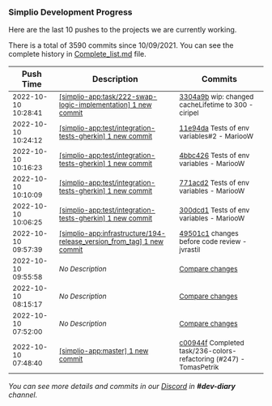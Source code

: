 
### Simplio Development Progress

Here are the last 10 pushes to the projects we are currently working.

There is a total of 3590 commits since 10/09/2021. You can see the complete history in
 [Complete_list.md](Complete_list.md) file.

| Push Time | Description | Commits |
| --- | --- | --- |
| <sub>2022-10-10 10:28:41</sub> | <sub>[[simplio-app:task/222\-swap\-logic\-implementation] 1 new commit](https://github.com/SimplioOfficial/simplio-app/commit/3304a9baa98d53f81f1840fa1f10749b094caf5f)</sub> | <sub>[3304a9b](https://github.com/SimplioOfficial/simplio-app/commit/3304a9baa98d53f81f1840fa1f10749b094caf5f) wip: changed cacheLifetime to 300 - ciripel</sub> |
| <sub>2022-10-10 10:24:12</sub> | <sub>[[simplio-app:test/integration\-tests\-gherkin] 1 new commit](https://github.com/SimplioOfficial/simplio-app/commit/11e94da2c5532a6ef3b5d68f93b9e5be88b372ee)</sub> | <sub>[11e94da](https://github.com/SimplioOfficial/simplio-app/commit/11e94da2c5532a6ef3b5d68f93b9e5be88b372ee) Tests of env variables#2 - MariooW</sub> |
| <sub>2022-10-10 10:16:23</sub> | <sub>[[simplio-app:test/integration\-tests\-gherkin] 1 new commit](https://github.com/SimplioOfficial/simplio-app/commit/4bbc4260856e8e9d6bd9a52e4a5f188caec731c8)</sub> | <sub>[4bbc426](https://github.com/SimplioOfficial/simplio-app/commit/4bbc4260856e8e9d6bd9a52e4a5f188caec731c8) Tests of env variables - MariooW</sub> |
| <sub>2022-10-10 10:10:09</sub> | <sub>[[simplio-app:test/integration\-tests\-gherkin] 1 new commit](https://github.com/SimplioOfficial/simplio-app/commit/771acd2abec04662ce9ff3cdd9add5a35e519044)</sub> | <sub>[771acd2](https://github.com/SimplioOfficial/simplio-app/commit/771acd2abec04662ce9ff3cdd9add5a35e519044) Tests of env variables - MariooW</sub> |
| <sub>2022-10-10 10:06:25</sub> | <sub>[[simplio-app:test/integration\-tests\-gherkin] 1 new commit](https://github.com/SimplioOfficial/simplio-app/commit/300dcd10c2aa680507c8f882f1630e5db13c624f)</sub> | <sub>[300dcd1](https://github.com/SimplioOfficial/simplio-app/commit/300dcd10c2aa680507c8f882f1630e5db13c624f) Tests of env variables - MariooW</sub> |
| <sub>2022-10-10 09:57:39</sub> | <sub>[[simplio-app:infrastructure/194\-release\_version\_from\_tag] 1 new commit](https://github.com/SimplioOfficial/simplio-app/commit/49501c1365630fd286deac4c1cae8c0e13a5e1fe)</sub> | <sub>[49501c1](https://github.com/SimplioOfficial/simplio-app/commit/49501c1365630fd286deac4c1cae8c0e13a5e1fe) changes before code review - jvrastil</sub> |
| <sub>2022-10-10 09:55:58</sub> | <sub>_No Description_</sub> | <sub>[Compare changes](https://github.com/SimplioOfficial/simplio-app/compare/93174467a314...96128a352864)</sub> |
| <sub>2022-10-10 08:15:17</sub> | <sub>_No Description_</sub> | <sub>[Compare changes](https://github.com/SimplioOfficial/simplio-app/compare/b60469eb140b...3fb0c1d3e131)</sub> |
| <sub>2022-10-10 07:52:00</sub> | <sub>_No Description_</sub> | <sub>[Compare changes](https://github.com/SimplioOfficial/simplio-app/compare/6e6034d6f6ca...71d840ab3a63)</sub> |
| <sub>2022-10-10 07:48:40</sub> | <sub>[[simplio-app:master] 1 new commit](https://github.com/SimplioOfficial/simplio-app/commit/c00944f34fdfefb97d538739a4fbefaaea8a18cc)</sub> | <sub>[c00944f](https://github.com/SimplioOfficial/simplio-app/commit/c00944f34fdfefb97d538739a4fbefaaea8a18cc) Completed task/236-colors-refactoring (#247) - TomasPetrik</sub> |

_You can see more details and commits in our [Discord](https://discord.gg/aKhjuwZmdP) in **#dev-diary** channel._
